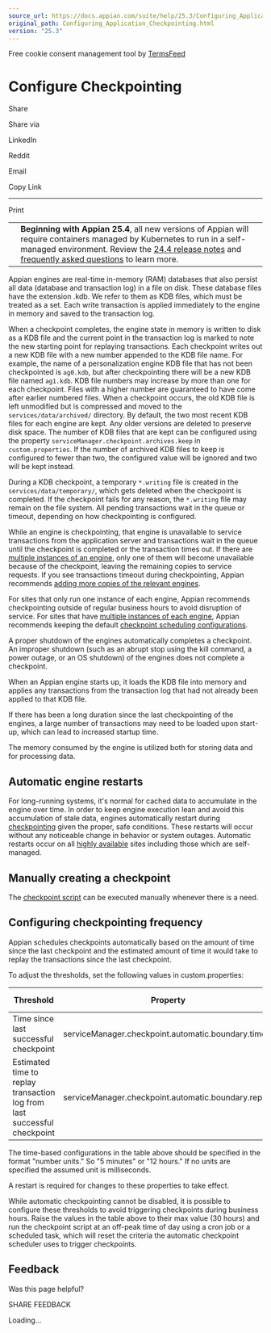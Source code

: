 ```yaml
---
source_url: https://docs.appian.com/suite/help/25.3/Configuring_Application_Checkpointing.html
original_path: Configuring_Application_Checkpointing.html
version: "25.3"
---
```


Free cookie consent management tool by [TermsFeed](https://www.termsfeed.com/)

# Configure Checkpointing

Share

Share via

LinkedIn

Reddit

Email

Copy Link

* * *

Print

<table><tbody><tr><td><i class="fa fa-bullhorn" aria-hidden="true"></i></td><td><b>Beginning with Appian 25.4</b>, all new versions of Appian will require containers managed by Kubernetes to run in a self-managed environment. Review the <a href="https://docs.appian.com/suite/help/24.4/Appian_Release_Notes.html#preparing-for-containerized-self-managed-appian-in-2025">24.4 release notes</a> and <a href="aok-faq.html">frequently asked questions</a> to learn more.</td></tr></tbody></table>

Appian engines are real-time in-memory (RAM) databases that also persist all data (database and transaction log) in a file on disk. These database files have the extension .kdb. We refer to them as KDB files, which must be treated as a set. Each write transaction is applied immediately to the engine in memory and saved to the transaction log.

When a checkpoint completes, the engine state in memory is written to disk as a KDB file and the current point in the transaction log is marked to note the new starting point for replaying transactions. Each checkpoint writes out a new KDB file with a new number appended to the KDB file name. For example, the name of a personalization engine KDB file that has not been checkpointed is `ag0.kdb`, but after checkpointing there will be a new KDB file named `ag1.kdb`. KDB file numbers may increase by more than one for each checkpoint. Files with a higher number are guaranteed to have come after earlier numbered files. When a checkpoint occurs, the old KDB file is left unmodified but is compressed and moved to the `services/data/archived/` directory. By default, the two most recent KDB files for each engine are kept. Any older versions are deleted to preserve disk space. The number of KDB files that are kept can be configured using the property `serviceManager.checkpoint.archives.keep` in `custom.properties`. If the number of archived KDB files to keep is configured to fewer than two, the configured value will be ignored and two will be kept instead.

During a KDB checkpoint, a temporary `*.writing` file is created in the `services/data/temporary/`, which gets deleted when the checkpoint is completed. If the checkpoint fails for any reason, the `*.writing` file may remain on the file system. All pending transactions wait in the queue or timeout, depending on how checkpointing is configured.

While an engine is checkpointing, that engine is unavailable to service transactions from the application server and transactions wait in the queue until the checkpoint is completed or the transaction times out. If there are [multiple instances of an engine](High_Availability_and_Distributed_Installations.html), only one of them will become unavailable because of the checkpoint, leaving the remaining copies to service requests. If you see transactions timeout during checkpointing, Appian recommends [adding more copies of the relevant engines](Scaling_Appian.html#add-engine-replicas).

For sites that only run one instance of each engine, Appian recommends checkpointing outside of regular business hours to avoid disruption of service. For sites that have [multiple instances of each engine](High_Availability_and_Distributed_Installations.html), Appian recommends keeping the default [checkpoint scheduling configurations](#configuring-checkpointing-frequency).

A proper shutdown of the engines automatically completes a checkpoint. An improper shutdown (such as an abrupt stop using the kill command, a power outage, or an OS shutdown) of the engines does not complete a checkpoint.

When an Appian engine starts up, it loads the KDB file into memory and applies any transactions from the transaction log that had not already been applied to that KDB file.

If there has been a long duration since the last checkpointing of the engines, a large number of transactions may need to be loaded upon start-up, which can lead to increased startup time.

The memory consumed by the engine is utilized both for storing data and for processing data.

## Automatic engine restarts

For long-running systems, it's normal for cached data to accumulate in the engine over time. In order to keep engine execution lean and avoid this accumulation of stale data, engines automatically restart during [checkpointing](Configuring_Application_Checkpointing.html) given the proper, safe conditions. These restarts will occur without any noticeable change in behavior or system outages. Automatic restarts occur on all [highly available](High_Availability_and_Distributed_Installations.html) sites including those which are self-managed.

## Manually creating a checkpoint

The [checkpoint script](Service_Manager_Scripts.html#checkpoint-script) can be executed manually whenever there is a need.

## Configuring checkpointing frequency

Appian schedules checkpoints automatically based on the amount of time since the last checkpoint and the estimated amount of time it would take to replay the transactions since the last checkpoint.

To adjust the thresholds, set the following values in custom.properties:

| Threshold | Property | Default Value | Min Value | Max Value |
| --- | --- | --- | --- | --- |
| Time since last successful checkpoint | serviceManager.checkpoint.automatic.boundary.time | 22 hours | 12 hours | 30 hours |
| Estimated time to replay transaction log from last successful checkpoint | serviceManager.checkpoint.automatic.boundary.replay | 20 minutes | 2 minutes | 30 hours |

The time-based configurations in the table above should be specified in the format "number units." So "5 minutes" or "12 hours." If no units are specified the assumed unit is milliseconds.

A restart is required for changes to these properties to take effect.

While automatic checkpointing cannot be disabled, it is possible to configure these thresholds to avoid triggering checkpoints during business hours. Raise the values in the table above to their max value (30 hours) and run the checkpoint script at an off-peak time of day using a cron job or a scheduled task, which will reset the criteria the automatic checkpoint scheduler uses to trigger checkpoints.

## Feedback

Was this page helpful?

SHARE FEEDBACK

Loading...